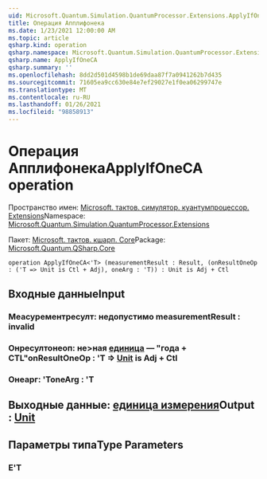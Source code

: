 ```yaml
---
uid: Microsoft.Quantum.Simulation.QuantumProcessor.Extensions.ApplyIfOneCA
title: Операция Апплифонека
ms.date: 1/23/2021 12:00:00 AM
ms.topic: article
qsharp.kind: operation
qsharp.namespace: Microsoft.Quantum.Simulation.QuantumProcessor.Extensions
qsharp.name: ApplyIfOneCA
qsharp.summary: ''
ms.openlocfilehash: 8dd2d501d4598b1de69daa87f7a0941262b7d435
ms.sourcegitcommit: 71605ea9cc630e84e7ef29027e1f0ea06299747e
ms.translationtype: MT
ms.contentlocale: ru-RU
ms.lasthandoff: 01/26/2021
ms.locfileid: "98858913"
---
```

# <a name="applyifoneca-operation"></a><span data-ttu-id="c3b3e-102">Операция Апплифонека</span><span class="sxs-lookup"><span data-stu-id="c3b3e-102">ApplyIfOneCA operation</span></span>

<span data-ttu-id="c3b3e-103">Пространство имен: [Microsoft. тактов. симулятор. куантумпроцессор. Extensions](xref:Microsoft.Quantum.Simulation.QuantumProcessor.Extensions)</span><span class="sxs-lookup"><span data-stu-id="c3b3e-103">Namespace: [Microsoft.Quantum.Simulation.QuantumProcessor.Extensions](xref:Microsoft.Quantum.Simulation.QuantumProcessor.Extensions)</span></span>

<span data-ttu-id="c3b3e-104">Пакет: [Microsoft. тактов. кшарп. Core](https://nuget.org/packages/Microsoft.Quantum.QSharp.Core)</span><span class="sxs-lookup"><span data-stu-id="c3b3e-104">Package: [Microsoft.Quantum.QSharp.Core](https://nuget.org/packages/Microsoft.Quantum.QSharp.Core)</span></span>




```qsharp
operation ApplyIfOneCA<'T> (measurementResult : Result, (onResultOneOp : ('T => Unit is Ctl + Adj), oneArg : 'T)) : Unit is Adj + Ctl
```


## <a name="input"></a><span data-ttu-id="c3b3e-105">Входные данные</span><span class="sxs-lookup"><span data-stu-id="c3b3e-105">Input</span></span>

### <a name="measurementresult--__invalidresult__"></a><span data-ttu-id="c3b3e-106">Меасурементресулт: __недопустимо <Result>__</span><span class="sxs-lookup"><span data-stu-id="c3b3e-106">measurementResult : __invalid<Result>__</span></span>




### <a name="onresultoneop--t--unit--is-adj--ctl"></a><span data-ttu-id="c3b3e-107">Онресултонеоп: не>ная [единица](xref:microsoft.quantum.lang-ref.unit)  — "года + CTL"</span><span class="sxs-lookup"><span data-stu-id="c3b3e-107">onResultOneOp : 'T => [Unit](xref:microsoft.quantum.lang-ref.unit)  is Adj + Ctl</span></span>




### <a name="onearg--t"></a><span data-ttu-id="c3b3e-108">Онеарг: 'T</span><span class="sxs-lookup"><span data-stu-id="c3b3e-108">oneArg : 'T</span></span>





## <a name="output--unit"></a><span data-ttu-id="c3b3e-109">Выходные данные: [единица измерения](xref:microsoft.quantum.lang-ref.unit)</span><span class="sxs-lookup"><span data-stu-id="c3b3e-109">Output : [Unit](xref:microsoft.quantum.lang-ref.unit)</span></span>



## <a name="type-parameters"></a><span data-ttu-id="c3b3e-110">Параметры типа</span><span class="sxs-lookup"><span data-stu-id="c3b3e-110">Type Parameters</span></span>

### <a name="t"></a><span data-ttu-id="c3b3e-111">Е</span><span class="sxs-lookup"><span data-stu-id="c3b3e-111">'T</span></span>

